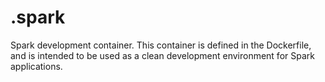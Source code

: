 # .spark
Spark development container. This container is defined in the Dockerfile, and is intended to be used as a clean development environment for Spark applications. 